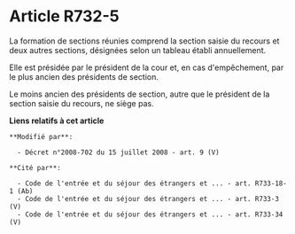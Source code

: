 # Article R732-5

La formation de sections réunies comprend la section saisie du recours et deux autres sections, désignées selon un tableau
établi annuellement. 

Elle est présidée par le président de la cour et, en cas d'empêchement, par le plus ancien des présidents de section. 

Le moins ancien des présidents de section, autre que le président de la section saisie du recours, ne siège pas.

**Liens relatifs à cet article**

	**Modifié par**:

	  - Décret n°2008-702 du 15 juillet 2008 - art. 9 (V)

	**Cité par**:

	  - Code de l'entrée et du séjour des étrangers et ... - art. R733-18-1 (Ab)
	  - Code de l'entrée et du séjour des étrangers et ... - art. R733-3 (V)
	  - Code de l'entrée et du séjour des étrangers et ... - art. R733-34 (V)
